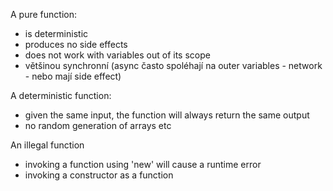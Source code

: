 A pure function:
- is deterministic
- produces no side effects
- does not work with variables out of its scope
- většinou synchronní (async často spoléhají na outer variables - network - nebo mají side effect)

A deterministic function:
- given the same input, the function will always return the same output
- no random generation of arrays etc

An illegal function
- invoking a function using 'new' will cause a runtime error
- invoking a constructor as a function
